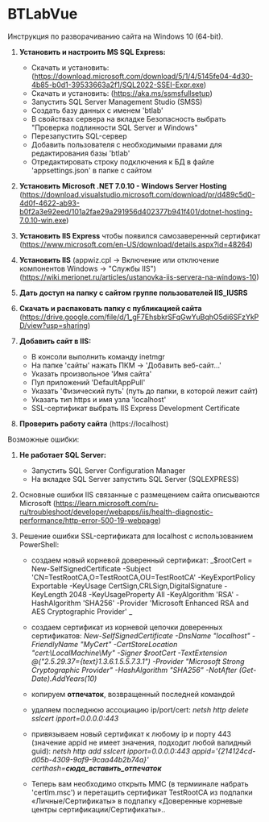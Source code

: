 # BTLabVue
Инструкция по разворачиванию сайта на Windows 10 (64-bit).

1. **Установить и настроить MS SQL Express:**
   - Скачать и установить: (https://download.microsoft.com/download/5/1/4/5145fe04-4d30-4b85-b0d1-39533663a2f1/SQL2022-SSEI-Expr.exe)
   - Скачать и установить: (https://aka.ms/ssmsfullsetup)
   - Запустить SQL Server Management Studio (SMSS)
   - Создать базу данных с именем 'btlab'
   - В свойствах сервера на вкладке Безопасность выбрать "Проверка подлинности SQL Server и Windows"
   - Перезапустить SQL-сервер
   - Добавить пользователя с необходимыми правами для редактирования базы 'btlab'
   - Отредактировать строку подключения к БД в файле 'appsettings.json' в папке с сайтом

3. **Установить Microsoft .NET 7.0.10 - Windows Server Hosting** (https://download.visualstudio.microsoft.com/download/pr/d489c5d0-4d0f-4622-ab93-b0f2a3e92eed/101a2fae29a291956d402377b941f401/dotnet-hosting-7.0.10-win.exe)

4. **Установить IIS Express** чтобы появился самозаверенный сертификат (https://www.microsoft.com/en-US/download/details.aspx?id=48264)

5. **Установить IIS** (appwiz.cpl -> Включение или отключение компонентов Windows -> "Службы IIS") (https://wiki.merionet.ru/articles/ustanovka-iis-servera-na-windows-10)

6. **Дать доступ на папку с сайтом группе пользователей IIS_IUSRS**

7. **Скачать и распаковать папку с публикацией сайта** (https://drive.google.com/file/d/1_gF7EhsbkrSFqGwYuBqhO5di6SFzYkPD/view?usp=sharing)

8. **Добавить сайт в IIS:**
   - В консоли выполнить команду inetmgr
   - На папке 'сайты' нажать ПКМ -> 'Добавить веб-сайт...'
   - Указать произвольное 'Имя сайта'
   - Пул приложений 'DefaultAppPull'
   - Указать 'Физический путь' (путь до папки, в которой лежит сайт)
   - Указать тип https и имя узла 'localhost'
   - SSL-сертификат выбрать IIS Express Development Certificate

9. **Проверить работу сайта** (https://localhost)



Возможные ошибки:
1. **Не работает SQL Server:**
   - Запустить SQL Server Configuration Manager
   - На вкладке SQL Server запустить SQL Server (SQLEXPRESS)

2. Основные ошибки IIS связанные с размещением сайта описываются Microsoft (https://learn.microsoft.com/ru-ru/troubleshoot/developer/webapps/iis/health-diagnostic-performance/http-error-500-19-webpage)
   
3. Решение ошибки SSL-сертификата для localhost с использованием PowerShell:
   - создаем новый корневой доверенный сертификат:
      _$rootCert = New-SelfSignedCertificate -Subject 'CN=TestRootCA,O=TestRootCA,OU=TestRootCA' -KeyExportPolicy Exportable -KeyUsage CertSign,CRLSign,DigitalSignature -KeyLength 2048 -KeyUsageProperty All -KeyAlgorithm 'RSA' -HashAlgorithm 'SHA256'  -Provider 'Microsoft Enhanced RSA and AES Cryptographic Provider'
_
   - создаем сертификат из корневой цепочки доверенных сертификатов:
      _New-SelfSignedCertificate -DnsName "localhost" -FriendlyName "MyCert" -CertStoreLocation "cert:\LocalMachine\My" -Signer $rootCert -TextExtension @("2.5.29.37={text}1.3.6.1.5.5.7.3.1") -Provider "Microsoft Strong Cryptographic Provider" -HashAlgorithm "SHA256" -NotAfter (Get-Date).AddYears(10)_

   - копируем **отпечаток**, возвращенный последней командой

   - удаляем последнюю ассоциацию ip/port/cert:
_netsh http delete sslcert ipport=0.0.0.0:443_

   - привязываем новый сертификат к любому ip и порту 443 (значение appid не имеет значения, подходит любой валидный guid):
_netsh http add sslcert ipport=0.0.0.0:443 appid='{214124cd-d05b-4309-9af9-9caa44b2b74a}' certhash=**сюда_вставить_отпечаток**_

   - Теперь вам необходимо открыть MMC (в термиинале набрать 'certlm.msc') и перетащить сертификат TestRootCA из подпапки «Личные/Сертификаты» в подпапку «Доверенные корневые центры сертификации/Сертификаты»..
  

